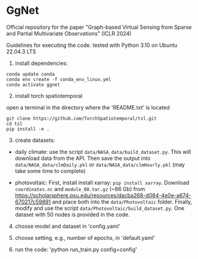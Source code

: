 # GgNet
Official repository for the paper "Graph-based Virtual Sensing from Sparse and Partial Multivariate Observations" (ICLR 2024)


Guidelines for executing the code.
tested with Python 3.10 on Ubuntu 22.04.3 LTS


1) install dependencies:
```
conda update conda
conda env create -f conda_env_linux.yml  
conda activate ggnet
```


2) install torch spatiotemporal

open a terminal in the directory where the 'README.txt' is located
```
git clone https://github.com/TorchSpatiotemporal/tsl.git
cd tsl
pip install -e .
```


3) create datasets:
- daily climate: use the script `data/NASA_data/build_dataset.py`. This will download data from the API. Then save the output into `data/NASA_data/clmDaily.pkl` or `data/NASA_data/clmHourly.pkl` (may take some time to complete)
  
- photovoltaic: First, install install xarray: `pip install xarray`. Download `coordinates.nc` and `module_00.tar.gz` (~86 Gb) from https://scholarsphere.psu.edu/resources/dacba268-d084-4e0e-a674-670217c59891 and place both into the `data/Photovoltaic` folder. Finally, modify and use the script `data/Photovoltaic/build_dataset.py`.
One dataset with 50 nodes is provided in the code. 

4) choose model and dataset in 'config.yaml'

  
5) choose setting, e.g., number of epochs, in 'default.yaml'


6) run the code:  'python run_train.py config=config'
